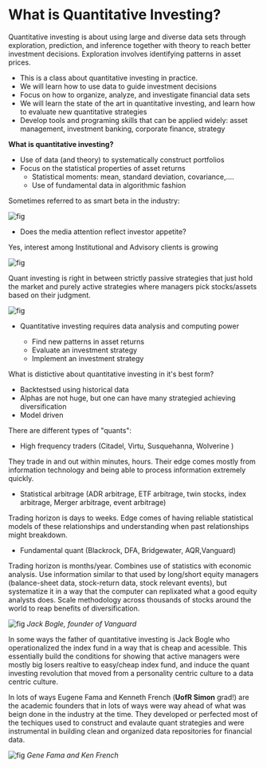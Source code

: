 What is Quantitative Investing?
====================

Quantitative investing is about using
large and diverse data
sets through exploration, prediction, and inference together with theory to reach better investment decisions.  Exploration involves
identifying patterns in asset prices.  

* This is a class about quantitative investing in practice.
* We will learn how to use data to guide investment decisions
* Focus on how to organize, analyze, and investigate financial data sets
* We will learn the state of the art in quantitative investing, and learn how to evaluate new quantitative strategies
* Develop tools and programing skills that can be applied widely: asset management, investment banking, corporate finance, strategy

**What is quantitative investing?**

* Use of data (and theory) to systematically construct portfolios
* Focus on the statistical properties of asset returns
  - Statistical moments: mean, standard deviation, covariance,….
  - Use of fundamental data in algorithmic fashion

Sometimes referred to as smart beta in the industry:


![fig](../../assets/plots/intro1.jpg)

* Does the media attention reflect investor appetite?

Yes, interest among Institutional and Advisory clients is growing

![fig](../../assets/plots/intro2.jpg)

Quant investing is right in between strictly passive strategies that just hold the market and purely active strategies where managers pick stocks/assets based on their judgment.

![fig](../../assets/plots/intro3.jpg)

* Quantitative investing requires data analysis and computing power

  - Find new patterns in asset returns
  - Evaluate an investment strategy
  - Implement an investment strategy

What is distictive about quantitative investing in it's best form?

* Backtestsed using historical data
* Alphas are not huge, but one can have many strategied achieving diversification
* Model driven

There are different types of "quants":

- High frequency traders (Citadel, Virtu, Susquehanna, Wolverine )

 They trade in and out within minutes, hours. Their edge comes mostly from information technology and being able to process information extremely quickly.
 
 - Statistical arbitrage (ADR arbitrage, ETF arbitrage, twin stocks, index arbitrage, Merger arbitrage, event arbitrage)

 Trading horizon is days to weeks. Edge comes of having reliable statistical models of these relationships and understanding when past relationships might breakdown.

 - Fundamental quant (Blackrock, DFA, Bridgewater, AQR,Vanguard)

 Trading horizon is months/year. Combines use of statistics with economic analysis. Use information similar to that used by  long/short equity managers (balance-sheet data, stock-return data, stock relevant events), but systematize it in a way that the  computer can replixated what a good equity analysts does. Scale methodology  across thousands of stocks around the world to reap benefits of diversification.

 ![fig](../../assets/plots/intro4.jpg)
 *Jack Bogle, founder of Vanguard*

 In some ways the father of quantitative investing is Jack Bogle who operationalized the index fund in a way that is cheap and acessible. This essentially build the conditions for showing that active managers were mostly big losers realtive to easy/cheap index fund, and induce the quant investing revolution that moved from a personality centric culture to a data centric culture.

 In lots of ways Eugene Fama and Kenneth French (**UofR Simon** grad!) are the academic founders that in lots of ways were way ahead of what was beign done in the industry at the time. They developed or perfected most of the techiques used to construct and evalaute quant strategies and were instrumental in building clean and organized data repositories for financial data.


 ![fig](../../assets/plots/intro5.jpg)
 *Gene Fama and Ken French*
